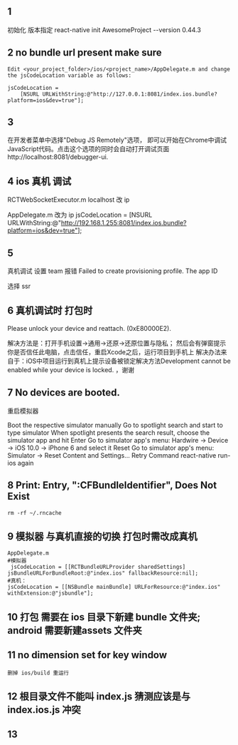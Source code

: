

## 1

初始化  版本指定
react-native init AwesomeProject  --version 0.44.3





## 2 no bundle url present make sure

```
Edit <your_project_folder>/ios/<project_name>/AppDelegate.m and change the jsCodeLocation variable as follows:

jsCodeLocation =
    [NSURL URLWithString:@"http://127.0.0.1:8081/index.ios.bundle?platform=ios&dev=true"];
```



 ## 3

 在开发者菜单中选择"Debug JS Remotely"选项，
 即可以开始在Chrome中调试JavaScript代码。点击这个选项的同时会自动打开调试页面 http://localhost:8081/debugger-ui.




## 4 ios 真机 调试

RCTWebSocketExecutor.m
localhost 改 ip

AppDelegate.m   改为 ip
jsCodeLocation =   [NSURL URLWithString:@"http://192.168.1.255:8081/index.ios.bundle?platform=ios&dev=true"];



## 5
真机调试 设置 team 报错
Failed to create provisioning profile. The app ID

选择 ssr



## 6  真机调试时  打包时

Please unlock your device and reattach. (0xE80000E2).

解决方法是：打开手机设置->通用->还原->还原位置与隐私；
然后会有弹窗提示你是否信任此电脑，点击信任，重启Xcode之后，运行项目到手机上
解决办法来自于：iOS中项目运行到真机上提示设备被锁定解决方法Development cannot be enabled while your device is locked. ，谢谢





## 7  No devices are booted.

重启模拟器

Boot the respective simulator manually
Go to spotlight search and start to type simulator
When spotlight presents the search result, choose the simulator app and hit Enter
Go to simulator app's menu: Hardwire -> Device -> iOS 10.0 -> iPhone 6 and select it
Reset
Go to simulator app's menu: Simulator -> Reset Content and Settings...
Retry
Command react-native run-ios again



## 8 Print: Entry, ":CFBundleIdentifier", Does Not Exist
```
rm -rf ~/.rncache

```


## 9 模拟器 与真机直接的切换   打包时需改成真机

``` 
AppDelegate.m
#模拟器
 jsCodeLocation = [[RCTBundleURLProvider sharedSettings] jsBundleURLForBundleRoot:@"index.ios" fallbackResource:nil];
#真机：
jsCodeLocation = [[NSBundle mainBundle] URLForResource:@"index.ios" withExtension:@"jsbundle"];
```

## 10 打包 需要在 ios 目录下新建  bundle 文件夹; android 需要新建assets 文件夹


## 11 no dimension set for key window

```
删掉 ios/build 重运行
```


## 12 根目录文件不能叫 index.js   猜测应该是与 index.ios.js 冲突

## 13 